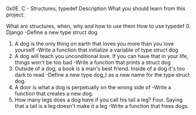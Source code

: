 0x0E. C - Structures, typedef
Description
What you should learn from this project:

What are structures, when, why and how to use them
How to use typedef
0. Django
-Define a new type struct dog
1. A dog is the only thing on earth that loves you more than you love yourself
-Write a function that initialize a variable of type struct dog
2. A dog will teach you unconditional love. If you can have that in your life, things won't be too bad
-Write a function that prints a struct dog
3. Outside of a dog, a book is a man's best friend. Inside of a dog it's too dark to read
-Define a new type dog_t as a new name for the type struct dog.
4. A door is what a dog is perpetually on the wrong side of
-Write a function that creates a new dog.
5. How many legs does a dog have if you call his tail a leg? Four. Saying that a tail is a leg doesn't make it a leg
-Write a function that frees dogs.

